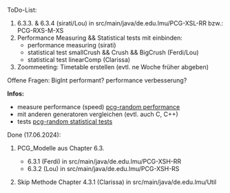 ToDo-List:
1. 6.3.3. & 6.3.4 (sirati/Lou)
     in src/main/java/de.edu.lmu/PCG-XSL-RR  bzw.:  PCG-RXS-M-XS
2. Performance Measuring && Statistical tests mit einbinden:
   - performance measuring (sirati)
   - statistical test smallCrush && Crush && BigCrush (Ferdi/Lou) 
   - statistical test linearComp (Clarissa)
3. Zoommeeting: Timetable erstellen (evtl. ne Woche früher abgeben)

Offene Fragen:
      BigInt performant?
      performance verbesserung?


**Infos:**

- measure performance (speed) [pcg-random performance](https://www.pcg-random.org/rng-performance.html)
- mit anderen generatoren vergleichen (evtl. auch C, C++)
- tests [pcg-random statistical tests](https://www.pcg-random.org/statistical-tests.html)










Done (17.06.2024):
1. PCG_Modelle aus Chapter 6.3.
   + 6.3.1 (Ferdi)
     in src/main/java/de.edu.lmu/PCG-XSH-RR
   + 6.3.2 (Lou)
     in src/main/java/de.edu.lmu/PCG-XSH-RS

     
2. Skip Methode Chapter 4.3.1 (Clarissa)
in src/main/java/de.edu.lmu/Util
